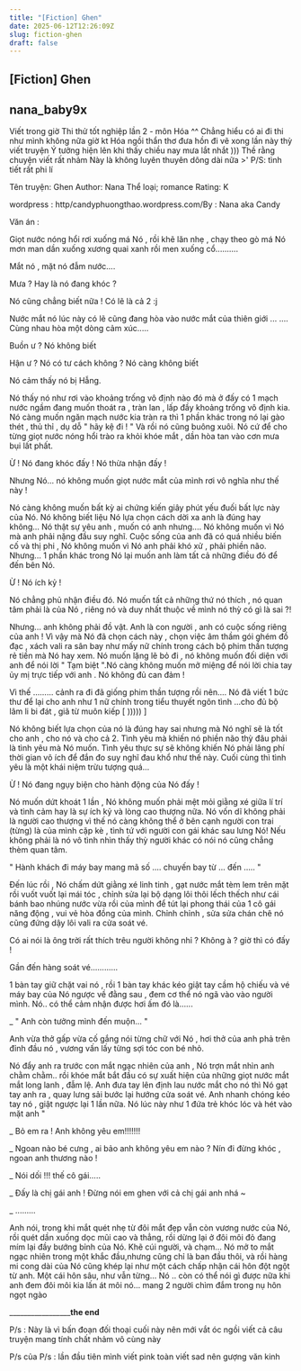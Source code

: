 ```yaml
---
title: "[Fiction] Ghen"
date: 2025-06-12T12:26:09Z
slug: fiction-ghen
draft: false
---
```


## [Fiction] Ghen

## nana_baby9x

Viết trong giờ Thi thử tốt nghiệp lần 2 - môn Hóa ^^
Chẳng hiểu có ai đi thi như mình không nữa  giờ kt Hóa ngồi thẩn thơ đưa hồn đi vẽ xong lần này thỳ viết truyện 
Ý tưởng hiện lên khi thấy chiều nay mưa lắt nhắt )))
Thề rằng chuyện viết rất nhảm 
Này là không luyên thuyên dông dài nữa >'
P/S: tình tiết rất phi lí 
 
Tên truyện: Ghen
Author: Nana
Thể loại; romance
Rating: K
 
wordpress : http/candyphuongthao.wordpress.com/​By : Nana aka Candy
 
Văn án :
 
Giọt nước nóng hổi rơi xuống má Nó , rồi khẽ lăn nhẹ , chạy theo gò má Nó mơn man dần xuống xương quai xanh rồi men xuống cổ..........
 
Mắt nó , mặt nó đẫm nước....
 
Mưa ? Hay là nó đang khóc ?
 
Nó cũng chẳng biết nữa ! Có lẽ là cả 2 :j
 
Nước mắt nó lúc này có lẽ cũng đang hòa vào nước mắt của thiên giới ...
.... Cùng nhau hòa một dòng cảm xúc.....
 
Buồn ư ? Nó không biết
 
Hận ư ? Nó có tư cách không ? Nó càng không biết
 
Nó cảm thấy nó bị Hẫng.
 
Nó thấy nó như rơi vào khoảng trống vô định nào đó mà ở đấy có 1 mạch nước ngầm đang muốn thoát ra , tràn lan , lấp đầy khoảng trống vô định kia. Nó càng muốn ngăn mạch nước kia tràn ra thì 1 phần khác trong nó lại gào thét , thủ thỉ , dụ dỗ " hãy kệ đi ! "
Và rồi nó cũng buông xuôi. Nó cứ để cho từng giọt nước nóng hổi trào ra khỏi khóe mắt , dần hòa tan vào cơn mưa bụi lất phất.
 
Ừ ! Nó đang khóc đấy ! Nó thừa nhận đấy !
 
Nhưng Nó... nó không muốn giọt nước mắt của mình rơi vô nghĩa như thế này ! 
 
Nó càng không muốn bất kỳ ai chứng kiến giây phút yếu đuối bất lực này của Nó.
Nó không biết liệu Nó lựa chọn cách dời xa anh là đúng hay không... Nó thật sự yêu anh , muốn có anh nhưng.... Nó không muốn vì Nó mà anh phải nặng đầu suy nghĩ. Cuộc sống của anh đã có quá nhiều biến cố và thị phi , Nó không muốn vì Nó anh phải khó xử , phải phiền não. Nhưng... 1 phần khác trong Nó lại muốn anh làm tất cả những điều đó để đến bên Nó.
 
Ừ ! Nó ích kỷ ! 
 
Nó chẳng phủ nhận điều đó. Nó muốn tất cả những thứ nó thích , nó quan tâm phải là của Nó , riêng nó và duy nhất thuộc về mình nó thỳ có gì là sai ?!
 
Nhưng... anh không phải đồ vật. Anh là con người , anh có cuộc sống riêng của anh !
Vì vậy mà Nó đã chọn cách này , chọn việc âm thầm gói ghém đồ đạc , xách vali ra sân bay như mấy nữ chính trong cách bộ phim thần tượng rẻ tiền mà Nó hay xem. Nó muốn lặng lẽ bỏ đi , nó không muốn đối diện với anh để nói lời " Tạm biệt ".Nó càng không muốn mở miệng để nói lời chia tay ủy mị trực tiếp với anh . Nó không đủ can đảm !
 
Vì thế ......... cảnh ra đi đã giống phim thần tượng rồi nên.... Nó đã viết 1 bức thư để lại cho anh như 1 nữ chính trong tiểu thuyết ngôn tình ...cho đủ bộ lâm li bi đát , giã từ muôn kiếp [ ))))) ]
 
Nó không biết lựa chọn của nó là đúng hay sai nhưng mà Nó nghĩ sẽ là tốt cho anh , cho nó và cho cả 2. Tình yêu mà khiến nó phiền não thỳ đâu phải là tình yêu mà Nó muốn. Tình yêu thực sự sẽ không khiến Nó phải lãng phí thời gian vô ích để đắn đo suy nghĩ đau khổ như thế này. Cuối cùng thì tình yêu là một khái niệm trừu tượng quá...
 
Ừ ! Nó đang ngụy biện cho hành động của Nó đấy ! 
 
Nó muốn dứt khoát 1 lần , Nó không muốn phải mệt mỏi giằng xé giữa lí trí và tình cảm hay là sự ích kỷ và lòng cao thượng nữa. Nó vốn dĩ không phải là người cao thượng vì thế nó càng không thể ở bên cạnh người con trai (từng) là của mình cặp kè , tình tứ với người con gái khác sau lưng Nó! Nếu không phải là nó vô tình nhìn thấy thỳ người khác có nói nó cũng chẳng thèm quan tâm.
 
" Hành khách đi máy bay mang mã số .... chuyến bay từ ... đến ..... "
 
 
Đến lúc rồi , Nó chấm dứt giằng xé linh tinh , gạt nước mắt tèm lem trên mặt rồi vuốt vuốt lại mái tóc , chỉnh sửa lại bộ dạng lôi thôi lếch thếch như cái bánh bao nhúng nước vừa rồi của mình để tút lại phong thái của 1 cô gái năng động , vui vẻ hòa đồng của mình. Chỉnh chỉnh , sửa sửa chán chê nó cũng đứng dậy lôi vali ra cửa soát vé.
 
 
Có ai nói là ông trời rất thích trêu người không nhỉ ? Không à ? giờ thì có đấy !
 
 
Gần đến hàng soát vé............
 
1 bàn tay giữ chặt vai nó , rồi 1 bàn tay khác kéo giật tay cầm hộ chiếu và vé máy bay của Nó ngược về đằng sau , đem cơ thể nó ngã vào vào người mình.
Nó.. có thể cảm nhận được hơi ấm đó là......
 
_ " Anh còn tưởng mình đến muộn... "
 
Anh vừa thở gấp vừa cố gắng nói từng chữ với Nó , hơi thở của anh phả trên đỉnh đầu nó , vương vấn lấy từng sợi tóc con bé nhỏ.
 
Nó đẩy anh ra trước con mắt ngạc nhiên của anh , Nó trợn mắt nhìn anh chằm chằm.. rồi khóe mắt bắt đầu có sự xuất hiện của những giọt nước mắt mắt long lanh , đẫm lệ. Anh đưa tay lên định lau nước mắt cho nó thì Nó gạt tay anh ra , quay lưng sải bước lại hướng cửa soát vé. Anh nhanh chóng kéo tay nó , giật ngược lại 1 lần nữa. Nó lúc này như 1 đứa trẻ khóc lóc và hét vào mặt anh "
 
_ Bỏ em ra ! Anh không yêu em!!!!!!!
 
_ Ngoan nào bé cưng , ai bảo anh không yêu em nào ? Nín đi đừng khóc , ngoan anh thương nào !
 
_ Nói dối !!! thế cô gái.....
 
_ Đấy là chị gái anh ! Đừng nói em ghen với cả chị gái anh nhá ~
 
_ .........
 
Anh nói, trong khi mắt quét nhẹ từ đôi mắt đẹp vẫn còn vương nước của Nó, rồi quét dần xuống dọc mũi cao và thẳng, rồi dừng lại ở đôi môi đỏ đang mím lại đầy bướng bỉnh của Nó. Khẽ cúi người, và chạm…
Nó mở to mắt ngạc nhiên trong một khắc đầu,nhưng cũng chỉ là ban đầu thôi, và rồi hàng mi cong dài của Nó cũng khép lại như một cách chấp nhận cái hôn đột ngột từ anh.
Một cái hôn sâu, như vẫn từng…
Nó .. còn có thể nói gì được nữa khi anh đem đôi môi kia lấn át môi nó... mang 2 người chìm đắm trong nụ hôn ngọt ngào
 
 
___________________________the end__________
 
P/s : Này là vì bấn đoạn đối thoại cuối này nên mới vắt óc ngồi viết cả câu truyện mang tính chất nhảm vô cùng này 
 
P/s của P/s : lần đầu tiên mình viết pink  toàn viết sad nên gượng văn kinh